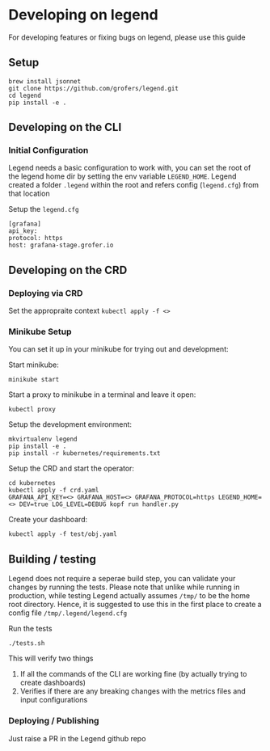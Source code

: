 # Developing on legend

For developing features or fixing bugs on legend, please use this guide 

## Setup

```shell
brew install jsonnet
git clone https://github.com/grofers/legend.git
cd legend
pip install -e .
```

## Developing on the CLI

### Initial Configuration

Legend needs a basic configuration to work with, you can set the root of the legend home dir
by setting the env variable `LEGEND_HOME`. Legend created a folder `.legend` within the root and
refers config (`legend.cfg`) from that location

Setup the `legend.cfg`

```shell
[grafana]
api_key:
protocol: https
host: grafana-stage.grofer.io
```

## Developing on the CRD

### Deploying via CRD

Set the appropraite context
`kubectl apply -f <>`

### Minikube Setup

You can set it up in your minikube for trying out and development:

Start minikube:

```shell
minikube start
```

Start a proxy to minikube in a terminal and leave it open:

```shell
kubectl proxy
```

Setup the development environment:

```shell
mkvirtualenv legend
pip install -e .
pip install -r kubernetes/requirements.txt
```

Setup the CRD and start the operator:

```shell
cd kubernetes
kubectl apply -f crd.yaml
GRAFANA_API_KEY=<> GRAFANA_HOST=<> GRAFANA_PROTOCOL=https LEGEND_HOME=<> DEV=true LOG_LEVEL=DEBUG kopf run handler.py
```

Create your dashboard:

```shell
kubectl apply -f test/obj.yaml
```

## Building / testing

Legend does not require a seperae build step, you can validate your changes by running 
the tests. Please note that unlike while running in production, while testing Legend
actually assumes `/tmp/` to be the home root directory. Hence, it is suggested to use this 
in the first place to create a config file `/tmp/.legend/legend.cfg`

Run the tests

```shell
./tests.sh
```

This will verify two things

1. If all the commands of the CLI are working fine (by actually trying to create dashboards)
2. Verifies if there are any breaking changes with the metrics files and input configurations

### Deploying / Publishing

Just raise a PR in the Legend github repo
